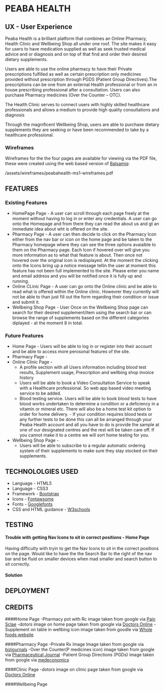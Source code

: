 # PEABA HEALTH

## UX - User Experience
Peaba Health is a brilliant platform that combines an Online Pharmacy, Health Clinic and Wellbeing Shop all under one roof. The site makes it easy for users to have medication supplied as well as seek trusted medical advice and or diagnosis and on top of that find and order their desired dietary supplements. 

Users are able to use the online pharmacy to have their Private prescriptions fulfilled as well as certain prescription only medicines provided without prescription through PGDS (Patient Group Directives).The prescriptions can be one from an external Health professional or from an in house prescribing professional after a consultation. Users can also purchase Pharmacy medicines (Over the Counter – OTC).

 The Health Clinic serves to connect users with highly skilled healthcare professionals and allows a medium to provide high quality consultations and diagnosis   

Through the magnificent Wellbeing Shop, users are able to purchase dietary supplements they are seeking or have been recommended to take by a healthcare professional.

### **Wireframes**
Wireframes for the the four pages are available for viewing via the PDF file, these were created using the web based version of [Balsamiq](https://balsamiq.com/):

/assets/wireframes/peabahealth-ms1-wireframes.pdf

## FEATURES

### **Existing Features**
* HomePage Page - A user can scroll through each page freely at the moment without having to log in or enter any credentials. A user can go onto the Homepage and from there they can read the about us and gt an immediate idea about wht is offered on the site.
* Pharmacy Page - A user can then decide to click on the Pharmacy Icon either from the nav bar or icon on the home page and be taken to the Pharmacy homepage where they can see the three options avaialble to them on the Pharmacy page. Each Icon if hovered over will give you more information as to what that feature is about. Then once not hovered over the original icon is redisplayed. At the moment the clicking onto the Icons bring up a notice message tellin the user at moment this feature has not been full implemented to the site. Please enter you name and email address and you will be notified once it is fully up and running.
* Online CLinic Page - A user can go onto the Online clinic and be able to read what is offered within the Online clinic. Howevrer they currently will not be able to than just fill out the form regarding their condition or issue and submit it.
* Wellbeing Shop Page - User Once on the Wellbeing Shop page can search for their desired supplement/item using the search bar or can browse the range of supplements based on the different categories diplayed - at the moment 8 in total.

### **Future Features**
* Home Page - Users will be able to log in or register into their account and be able to access more perosonal features of the site.
* Pharmacy Page - 
* Online Clinic Page -
    * A profile section with all Users information including blood test results, Supplement usage, Prescription and wellbing shop invoice history
    * Users will be able to book a Video Consultation Service to speak with a Healthcare professional. So web app based video meeting service to be added.
    * Blood testing service. Users will be able to book blood tests to have blood works undertaken to determine a condition or a deficiency in a vitamin or mineral etc. There will also be a home test kit option to order for home delivery. - If your condition requires blood tests or any further tests to be done this can all be arranged through your Peaba Health account and all you have to do is provide the sample at one of our designated centres and the rest will be taken care off. If you cannot make it to a centre we will sort home testing for you.
* Wellbeing Shop Page - 
    * Users will be able to subscribe to a regular automatic ordering system of their supplements to make sure they stay stocked on their supplements.

## TECHNOLOLGIES USED
* Language  - HTML5
* Language  - CSS3
* Framework - [Bootstrap](https://getbootstrap.com/)
* Icons     - [Fontawsome](https://fontawesome.com/)
* Fonts     - [Googlefonts](https://fonts.google.com/?query=oswal&preview.text_type=custom) 
* CSS and HTML guidance - [W3schools](http://w3schools.com)

## TESTING
#### Trouble with getting Nav Icons to sit in correct positions - Home Page
Having difficulty with tryin to get the Nav Icons to sit in the correct positions on the page. Would like to have the the Search Bar to the right of the nav bar and be fluid on smaller devices when mad smaller and search button to sit correctly.
#### Solution


## DEPLOYMENT

## CREDITS
####Home Page
-Pharmacy pot with Rc image taken from google via [Pain Sclae](https://www.painscale.com/article/medication-options-for-postural-orthostatic-tachycardia-syndrome-pots)
-dotors image on home page taken from google via [Doctors Online](https://kyiv.amcenters.com/programs/specialized-programs/doctor-online/)
-Supplement on table in wellbing icon image taken from goodle via [Whole foods website](https://www.wholefoodsmarket.co.uk/)

####Pharmacy Page
-Private Rx Image Image taken from google via [bizjournals](https://www.bizjournals.com/cincinnati/news/2019/02/12/5-questions-to-ask-your-doctor-if-you-re.html)
-Over the Counter(P medicines icon) image taken from google via [Pharmaceutical Journal](https://pharmaceutical-journal.com/article/news/london-minor-ailments-scheme-to-close-at-end-of-march-2020)
-Patient Group Directions (PGDs) image taken from google via [medeconomics](https://www.medeconomics.co.uk/article/1383102/cqc-essentials-patient-group-directions-pgds-patient-specific-directions-psds)

####Clinic Page
-dotors image on clinic page taken from google via [Doctors Online](https://kyiv.amcenters.com/programs/specialized-programs/doctor-online/)

####Wellbeing Page